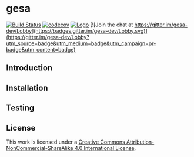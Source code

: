 # gesa 
[![Build Status](https://travis-ci.org/loitd/gesa.svg?branch=master)](https://travis-ci.org/loitd/gesa)
[![codecov](https://codecov.io/gh/loitd/gesa/branch/master/graph/badge.svg)](https://codecov.io/gh/loitd/gesa)
[![Logo](https://licensebuttons.net/l/by-nc-sa/4.0/88x31.png)](https://creativecommons.org/licenses/by-nc-sa/4.0/) [![Join the chat at https://gitter.im/gesa-dev/Lobby](https://badges.gitter.im/gesa-dev/Lobby.svg)](https://gitter.im/gesa-dev/Lobby?utm_source=badge&utm_medium=badge&utm_campaign=pr-badge&utm_content=badge)
## Introduction
## Installation
## Testing
## License
This work is licensed under a [Creative Commons Attribution-NonCommercial-ShareAlike 4.0 International License](https://creativecommons.org/licenses/by-nc-sa/4.0/).  

